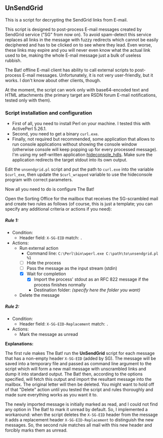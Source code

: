 ## UnSendGrid

This is a script for decrypting the SendGrid links from E-mail.

This script is designed to post-process E-mail messages created by SendGrid
service ("SG" from now on). To avoid spam-detect this service replaces all links
in the message with fuzzy redirects which cannot be easily deciphered and has to
be clicked on to see where they lead. Even worse, these links may expire and you
will never even know what the actual link used to be, making the whole E-mail
message just a bulk of useless rubbish.

The Bat! offline E-mail client has ability to call external scripts to
post-process E-mail messages. Unfortunately, it is not very user-friendly, but
it works. I don't know about other clients, though.

At the moment, the script can work only with base64-encoded text and HTML
attachments (the primary target are RSDN forum E-mail notifications, tested only
with them).

### Script installation and configuration

* First of all, you need to install Perl on your machine. I tested this with
  ActivePerl 5.26.1.
* Second, you need to get a binary `curl.exe`.
* Finally, not required but recommended, some application that allows to run
  console applications without showing the console window (otherwise console
  will keep popping up for every processed message). I'm using my self-written
  application [hideconsole_hdls](https://github.com/CaptainFlint/hideconsole_hdls).
  Make sure the application redirects the target stdout into its own output.

Edit the `unsendgrid.pl` script and put the path to `curl.exe` into the variable
`$curl_exe`, then update the `$curl_wrapped` variable to use the hideconsole
program with correct parameters.

Now all you need to do is configure The Bat!

Open the Sorting Office for the mailbox that receives the SG-scrambled mail and
create two rules as follows (of course, this is just a template; you can specify
any additional criteria or actions if you need):

##### Rule 1:
* Condition:
  * Header field: `X-SG-EID` match: `.`
* Actions:
  * Run external action
    * Command line: `C:\Perl\bin\wperl.exe C:\path\to\unsendgrid.pl %1`
    * [ ] Hide the process
    * [ ] Pass the message as the input stream (stdin)
    * [X] Wait for completion
      * [X] Import the process' stdout as an RFC 822 message if the process finishes normally
      * Destination folder: _(specify here the folder you want)_
  * Delete the message

##### Rule 2:
* Condition:
  * Header field: `X-SG-EID-Replacement` match: `.`
* Actions:
  * Mark the message as unread

**Explanations:**

The first rule makes The Bat! run the **UnSendGrid** script for each message
that has a non-empty header `X-SG-EID` (added by SG). The message will be saved
into a temporary file and passed as command line argument to the script which
will form a new mail message with unscrambled links and dump it into standard
output. The Bat! then, according to the options specified, will fetch this
output and import the resultant message into the mailbox. The original letter
will then be deleted. You might want to hold off of that "Delete" action until
you tested the script and rules thoroughly and made sure everything works as you
want it to.

The newly imported message is initially marked as read, and I could not find any
option in The Bat! to mark it unread by default. So, I implemented a workaround:
when the script deletes the `X-SG-EID` header from the message it adds a
replacement header `X-SG-EID-Replacement` to distinguish the new messages. So,
the second rule matches all mail with this new header and forcibly marks them
as unread.

